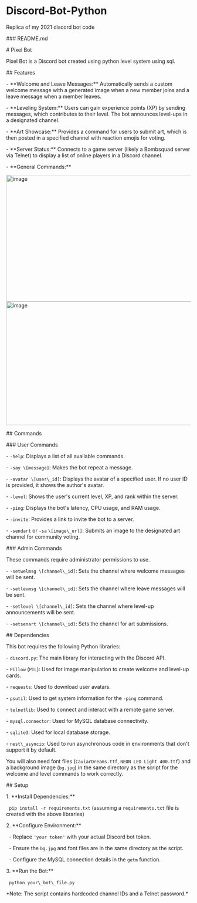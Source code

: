 # Discord-Bot-Python

Replica of my 2021 discord bot code

\### README.md



\# Pixel Bot



Pixel Bot is a Discord bot created using python level system using sql.



\## Features



\-   \*\*Welcome and Leave Messages:\*\* Automatically sends a custom welcome message with a generated image when a new member joins and a leave message when a member leaves.

\-   \*\*Leveling System:\*\* Users can gain experience points (XP) by sending messages, which contributes to their level. The bot announces level-ups in a designated channel.

\-   \*\*Art Showcase:\*\* Provides a command for users to submit art, which is then posted in a specified channel with reaction emojis for voting.

\-   \*\*Server Status:\*\* Connects to a game server (likely a Bombsquad server via Telnet) to display a list of online players in a Discord channel.

\-   \*\*General Commands:\*\* 

<img width="585" height="345.5" alt="image" src="https://github.com/user-attachments/assets/6f73289c-2fb8-40b3-a5ab-24da43240790" />
<img width="585" height="336.5" alt="image" src="https://github.com/user-attachments/assets/60c71526-0ef1-4e62-94de-4a39c3be2924" />


\## Commands



\### User Commands



\-   `-help`: Displays a list of all available commands.

\-   `-say \[message]`: Makes the bot repeat a message.

\-   `-avatar \[user\_id]`: Displays the avatar of a specified user. If no user ID is provided, it shows the author's avatar.

\-   `-level`: Shows the user's current level, XP, and rank within the server.

\-   `-ping`: Displays the bot's latency, CPU usage, and RAM usage.

\-   `-invite`: Provides a link to invite the bot to a server.

\-   `-sendart` or `-sa` `\[image\_url]`: Submits an image to the designated art channel for community voting.



\### Admin Commands



These commands require administrator permissions to use.



\-   `-setwelmsg \[channel\_id]`: Sets the channel where welcome messages will be sent.

\-   `-setlevmsg \[channel\_id]`: Sets the channel where leave messages will be sent.

\-   `-setlevel \[channel\_id]`: Sets the channel where level-up announcements will be sent.

\-   `-setsenart \[channel\_id]`: Sets the channel for art submissions.



\## Dependencies



This bot requires the following Python libraries:



\-   `discord.py`: The main library for interacting with the Discord API.

\-   `Pillow` (`PIL`): Used for image manipulation to create welcome and level-up cards.

\-   `requests`: Used to download user avatars.

\-   `psutil`: Used to get system information for the `-ping` command.

\-   `telnetlib`: Used to connect and interact with a remote game server.

\-   `mysql.connector`: Used for MySQL database connectivity.

\-   `sqlite3`: Used for local database storage.

\-   `nest\_asyncio`: Used to run asynchronous code in environments that don't support it by default.



You will also need font files (`CaviarDreams.ttf`, `NEON LED Light 400.ttf`) and a background image (`bg.jpg`) in the same directory as the script for the welcome and level commands to work correctly.



\## Setup



1\.  \*\*Install Dependencies:\*\*

&nbsp;   `pip install -r requirements.txt` (assuming a `requirements.txt` file is created with the above libraries)

2\.  \*\*Configure Environment:\*\*

&nbsp;   -   Replace `'your token'` with your actual Discord bot token.

&nbsp;   -   Ensure the `bg.jpg` and font files are in the same directory as the script.

&nbsp;   -   Configure the MySQL connection details in the `getm` function.

3\.  \*\*Run the Bot:\*\*

&nbsp;   `python your\_bot\_file.py`



\*Note: The script contains hardcoded channel IDs and a Telnet password.\*

